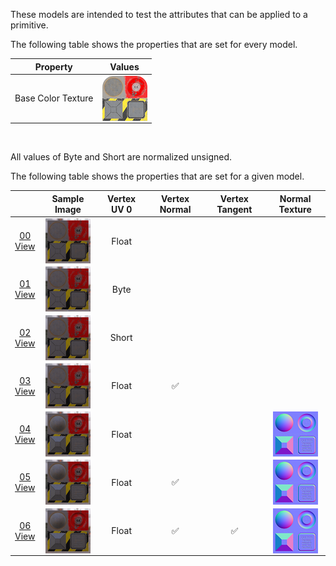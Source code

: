 These models are intended to test the attributes that can be applied to a primitive.  

The following table shows the properties that are set for every model.  

| Property | **Values** |
| :---: | :---: |
| Base Color Texture | [<img src="Thumbnails/BaseColor_Plane.png" align="middle">](Textures/BaseColor_Plane.png) |


<br>

All values of Byte and Short are normalized unsigned.  

The following table shows the properties that are set for a given model.  

|   | Sample Image | Vertex UV 0 | Vertex Normal | Vertex Tangent | Normal Texture |
| :---: | :---: | :---: | :---: | :---: | :---: |
| [00](Primitive_Attribute_00.gltf)<br>[View](https://bghgary.github.io/glTF-Assets-Viewer/?folder=14&model=0) | [<img src="Thumbnails/Primitive_Attribute_00.png" align="middle">](SampleImages/Primitive_Attribute_00.png) | Float |   |   |   |
| [01](Primitive_Attribute_01.gltf)<br>[View](https://bghgary.github.io/glTF-Assets-Viewer/?folder=14&model=1) | [<img src="Thumbnails/Primitive_Attribute_01.png" align="middle">](SampleImages/Primitive_Attribute_01.png) | Byte |   |   |   |
| [02](Primitive_Attribute_02.gltf)<br>[View](https://bghgary.github.io/glTF-Assets-Viewer/?folder=14&model=2) | [<img src="Thumbnails/Primitive_Attribute_02.png" align="middle">](SampleImages/Primitive_Attribute_02.png) | Short |   |   |   |
| [03](Primitive_Attribute_03.gltf)<br>[View](https://bghgary.github.io/glTF-Assets-Viewer/?folder=14&model=3) | [<img src="Thumbnails/Primitive_Attribute_03.png" align="middle">](SampleImages/Primitive_Attribute_03.png) | Float | :white_check_mark: |   |   |
| [04](Primitive_Attribute_04.gltf)<br>[View](https://bghgary.github.io/glTF-Assets-Viewer/?folder=14&model=4) | [<img src="Thumbnails/Primitive_Attribute_04.png" align="middle">](SampleImages/Primitive_Attribute_04.png) | Float |   |   | [<img src="Thumbnails/Normal_Plane.png" align="middle">](Textures/Normal_Plane.png) |
| [05](Primitive_Attribute_05.gltf)<br>[View](https://bghgary.github.io/glTF-Assets-Viewer/?folder=14&model=5) | [<img src="Thumbnails/Primitive_Attribute_05.png" align="middle">](SampleImages/Primitive_Attribute_05.png) | Float | :white_check_mark: |   | [<img src="Thumbnails/Normal_Plane.png" align="middle">](Textures/Normal_Plane.png) |
| [06](Primitive_Attribute_06.gltf)<br>[View](https://bghgary.github.io/glTF-Assets-Viewer/?folder=14&model=6) | [<img src="Thumbnails/Primitive_Attribute_06.png" align="middle">](SampleImages/Primitive_Attribute_06.png) | Float | :white_check_mark: | :white_check_mark: | [<img src="Thumbnails/Normal_Plane.png" align="middle">](Textures/Normal_Plane.png) |
 
